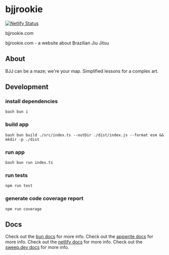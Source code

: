 # bjjrookie

[![Netlify Status](https://api.netlify.com/api/v1/badges/e16e1b86-ec4c-4d96-994b-9a91df3ed143/deploy-status)](https://app.netlify.com/sites/bjjrookie/deploys)

bjjrookie.com

bjjrookie.com - a website about Brazilian Jiu Jitsu

## About

BJJ can be a maze; we're your map. Simplified lessons for a complex art.

## Development

### install dependencies

`bash bun i`

### build app

`bash bun build ./src/index.ts --outDir ./dist/index.js --format esm && mkdir -p ./dist`

### run app

`bash bun run index.ts`

### run tests

`npm run test`

### generate code coverage report

`npm run coverage`

## Docs

Check out the [bun docs](https://bun.dev/docs) for more info.
Check out the [appwrite docs](https://appwrite.io/docs) for more info.
Check out the [netlify docs](https://docs.netlify.com) for more info.
Check out the [sweep.dev docs](https://sweep.dev/docs) for more info.
